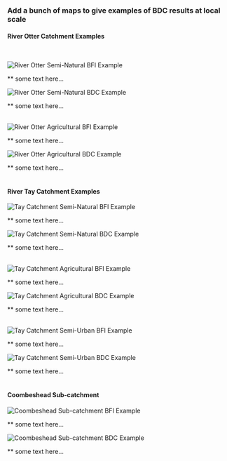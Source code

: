 ### Add a bunch of maps to give examples of BDC results at local scale


#### River Otter Catchment Examples
<br/>

![River Otter Semi-Natural BFI Example](./BDC_BHI_Maps/Otter_SemiNat_BFI.jpg)

** some text here...
<br/>

![River Otter Semi-Natural BDC Example](./BDC_BHI_Maps/Otter_SemiNat_BDC.jpg)

** some text here...
<br/>
<br/>

![River Otter Agricultural BFI Example](./BDC_BHI_Maps/Otter_Agri_BFI.jpg)

** some text here...
<br/>

![River Otter Agricultural BDC Example](./BDC_BHI_Maps/Otter_Agri_BDC.jpg)

** some text here...
<br/>
<br/>

#### River Tay Catchment Examples

![Tay Catchment Semi-Natural BFI Example](./BDC_BHI_Maps/Tay_SemiNat_BFI.jpg)

** some text here...
<br/>

![Tay Catchment Semi-Natural BDC Example](./BDC_BHI_Maps/Tay_SemiNat_BDC.jpg)

** some text here...
<br/>
<br/>

![Tay Catchment Agricultural BFI Example](./BDC_BHI_Maps/Tay_Agri_BFI.jpg)

** some text here...
<br/>

![Tay Catchment Agricultural BDC Example](./BDC_BHI_Maps/Tay_Agri_BDC.jpg)

** some text here...
<br/>
<br/>

![Tay Catchment Semi-Urban BFI Example](./BDC_BHI_Maps/Tay_Semi-Urban_BFI.jpg)

** some text here...
<br/>

![Tay Catchment Semi-Urban BDC Example](./BDC_BHI_Maps/Tay_Semi-Urban_BDC.jpg)

** some text here...
<br/>
<br/>

#### Coombeshead Sub-catchment

![Coombeshead Sub-catchment BFI Example](./BDC_BHI_Maps/Coombeshead_BFI.jpg)

** some text here...
<br/>

![Coombeshead Sub-catchment BDC Example](./BDC_BHI_Maps/Coombeshead_BDC.jpg)

** some text here...
<br/>
<br/>
